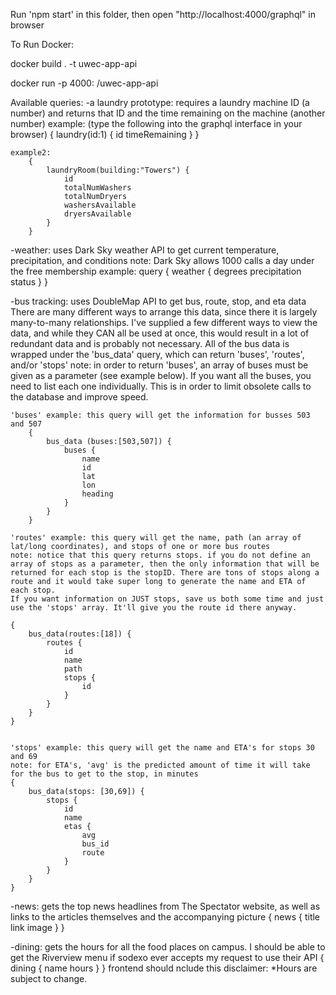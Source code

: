 Run 'npm start' in this folder, then open "http://localhost:4000/graphql" in browser

To Run Docker:

docker build . -t uwec-app-api

docker run -p 4000:<whicheverportyouwant> <your username>/uwec-app-api

Available queries:
-a laundry prototype: requires a laundry machine ID (a number) and returns that ID and the time remaining on the machine (another number)
    example: (type the following into the graphql interface in your browser)
        {
            laundry(id:1) {
                id
                timeRemaining
            }
        }
    
    example2: 
        { 
            laundryRoom(building:"Towers") {
                id
                totalNumWashers
                totalNumDryers
                washersAvailable
                dryersAvailable
            }
        }


-weather: uses Dark Sky weather API to get current temperature, precipitation, and conditions
    note: Dark Sky allows 1000 calls a day under the free membership
    example:
        query {
            weather {
                degrees
                precipitation
                status
            }
        }

-bus tracking: uses DoubleMap API to get bus, route, stop, and eta data
    There are many different ways to arrange this data, since there it is largely many-to-many relationships.
    I've supplied a few different ways to view the data, and while they CAN all be used at once, this would result in a lot of redundant data and is probably not necessary. All of the bus data is wrapped under the 'bus_data' query, which can return 'buses', 'routes', and/or 'stops'
    note: in order to return 'buses', an array of buses must be given as a parameter (see example below). If you want all the buses, you need to list each one individually. This is in order to limit obsolete calls to the database and improve speed.

    'buses' example: this query will get the information for busses 503 and 507
        {
            bus_data (buses:[503,507]) {
                buses {
                    name
                    id
                    lat
                    lon
                    heading
                }
            }
        }

    'routes' example: this query will get the name, path (an array of lat/long coordinates), and stops of one or more bus routes
    note: notice that this query returns stops. if you do not define an array of stops as a parameter, then the only information that will be returned for each stop is the stopID. There are tons of stops along a route and it would take super long to generate the name and ETA of each stop.
    If you want information on JUST stops, save us both some time and just use the 'stops' array. It'll give you the route id there anyway.

    {
        bus_data(routes:[18]) {
            routes {
                id
                name
                path
                stops {
                    id
                }
            }
        }
    }


    'stops' example: this query will get the name and ETA's for stops 30 and 69
    note: for ETA's, 'avg' is the predicted amount of time it will take for the bus to get to the stop, in minutes
    {
        bus_data(stops: [30,69]) {
            stops {
                id
                name
                etas {
                    avg
                    bus_id
                    route
                }
            }
        }
    }

-news: gets the top news headlines from The Spectator website, as well as links to the articles themselves and the accompanying picture
    { 
        news {
            title
            link
            image
        }
    }


-dining: gets the hours for all the food places on campus. I should be able to get the Riverview menu if sodexo ever accepts my request to use their API
    {
        dining {
            name
            hours
        }
    }
    frontend should nclude this disclaimer: *Hours are subject to change.
